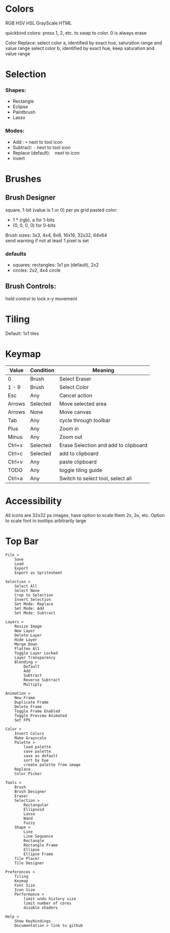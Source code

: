 # Colors

RGB
HSV
HSL
GrayScale
HTML

quickbind colors: press 1, 2, etc. to swap to color. 0 is always erase

Color Replace:
    select color a, identified by exact hue, saturation range and value range
    select color b, identified by exact hue, keep saturation and value range

# Selection

### Shapes:
+ Rectangle
+ Eclipse
+ Paintbrush
+ Lasso

### Modes:
+ Add : `+` next to tool icon
+ Subtract: `-` next to tool icon
+ Replace (default): ` ` next to icon
+ invert

# Brushes
## Brush Designer

square, 1-bit (value is 1 or 0) per px grid
pasted color: 
+ 1 * (rgb), a for 1-bits
+ (0, 0, 0, 0) for 0-bits

Brush sizes: 3x3, 4x4, 8x8, 16x16, 32x32, 64x64<br>
send warning if not at least 1 pixel is set

### defaults
+ squares: rectangles: 1x1 px (default), 2x2
+ circles: 2x2, 4x4 circle

## Brush Controls:
    
hold control to lock x-y movement

# Tiling

Default: 1x1 tiles


# Keymap

| Value  | Condition | Meaning                              |
|--------|-----------|--------------------------------------|
| 0      | Brush     | Select Eraser                        |
| 1 - 9  | Brush     | Select Color                         |
| Esc    | Any       | Cancel action                        |
| Arrows | Selected  | Move selected area                   |
| Arrows | None      | Move canvas                          |
| Tab    | Any       | cycle through toolbar                |
| Plus   | Any       | Zoom in                              |
| Minus  | Any       | Zoom out                             | 
 | Ctrl+x | Selected  | Erase Selection and add to clipboard |
 | Ctrl+c | Selected  | add to clipboard                     |
 | Ctrl+v | Any       | paste clipboard                      |
 | TODO   | Any       | toggle tiling guide                  |
 | Ctrl+a | Any       | Switch to select tool, select all    | 


# Accessibility

All icons are 32x32 px images, have option to scale them 2x, 3x, etc.
Option to scale font in tooltips arbitrarily large

# Top Bar

```
File > 
    Save
    Load
    Export
    Export as Spritesheet

Selection > 
    Select All
    Select None
    Crop to Selection
    Invert Selection
    Set Mode: Replace
    Set Mode: Add
    Set Mode: Subtract
    
Layers >
    Resize Image
    New Layer
    Delete Layer
    Hide Layer
    Merge Down
    Flatten All
    Toggle Layer Locked
    Layer Transparency
    Blending >
        Default 
        Add
        Subtract
        Reverse Subtract
        Multiply
            
Animation >
    New Frame
    Duplicate Frame
    Delete Frame
    Toggle Frame Enabled
    Toggle Preview Animated
    Set FPS
        
Color > 
    Invert Colors
    Make Grayscale
    Palette >
        load palette
        save palette
        save as default
        sort by hue
        create palette from image
    Replace 
    Color Picker
    
Tools >
    Brush
    Brush Designer
    Eraser
    Selection > 
        Rectangular
        Ellipsoid
        Lasso
        Wand
        Fuzzy   
    Shape >
        Line
        Line Sequence
        Rectangle
        Rectangle Frame
        Ellipse
        Ellipse Frame
    Tile Placer
    Tile Designer

Preferences >
    Tiling 
    Keymap 
    Font Size
    Icon Size
    Performance >
        limit undo history size
        limit number of cores
        disable shaders

Help > 
    Show Keybindings
    Documentation > link to github
```

